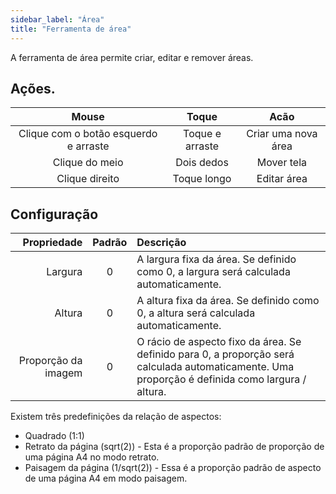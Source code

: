 ```yaml
---
sidebar_label: "Área"
title: "Ferramenta de área"
---
```


A ferramenta de área permite criar, editar e remover áreas.

## Ações.

|                 Mouse                 |      Toque      |        Acão         |
|:-------------------------------------:|:---------------:|:-------------------:|
| Clique com o botão esquerdo e arraste | Toque e arraste | Criar uma nova área |
|            Clique do meio             |   Dois dedos    |     Mover tela      |
|            Clique direito             |   Toque longo   |     Editar área     |

## Configuração

|         Propriedade | Padrão | Descrição                                                                                                                                        |
| -------------------:|:------:|:------------------------------------------------------------------------------------------------------------------------------------------------ |
|             Largura |   0    | A largura fixa da área. Se definido como 0, a largura será calculada automaticamente.                                                            |
|              Altura |   0    | A altura fixa da área. Se definido como 0, a altura será calculada automaticamente.                                                              |
| Proporção da imagem |   0    | O rácio de aspecto fixo da área. Se definido para 0, a proporção será calculada automaticamente. Uma proporção é definida como largura / altura. |

Existem três predefinições da relação de aspectos:

* Quadrado (1:1)
* Retrato da página (sqrt(2)) - Esta é a proporção padrão de proporção de uma página A4 no modo retrato.
* Paisagem da página (1/sqrt(2)) - Essa é a proporção padrão de aspecto de uma página A4 em modo paisagem.

